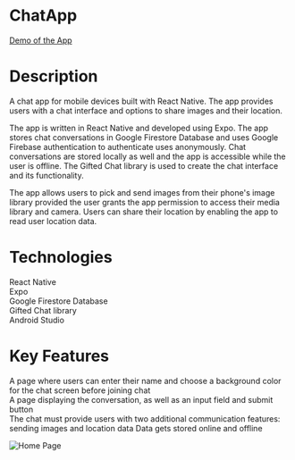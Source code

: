 # ChatApp

[Demo of the App](https://drive.google.com/file/d/1uCz8JdDrLe_e0jWNGIH8vDXmbiOosXLK/view?usp=sharing)

# Description

A chat app for mobile devices built with React Native. The app provides users with a chat interface and options to share images and their location.

The app is written in React Native and developed using Expo. The app stores chat conversations in Google Firestore Database and uses Google Firebase authentication to authenticate uses anonymously. Chat conversations are stored locally as well and the app is accessible while the user is offline. The Gifted Chat library is used to create the chat interface and its functionality.

The app allows users to pick and send images from their phone's image library provided the user grants the app permission to access their media library and camera. Users can share their location by enabling the app to read user location data.

# Technologies

React Native
<br/>
Expo
<br />
Google Firestore Database
<br/>
Gifted Chat library
<br/>
Android Studio

# Key Features

A page where users can enter their name and choose a background color for the chat screen before joining chat
<br/>
A page displaying the conversation, as well as an input field and submit button
<br/>
The chat must provide users with two additional communication features: sending images and location data
Data gets stored online and offline

![Home Page](https://user-images.githubusercontent.com/73713860/112708917-82bdb080-8e8b-11eb-81f8-4a1bf91aa8e6.jpg)
